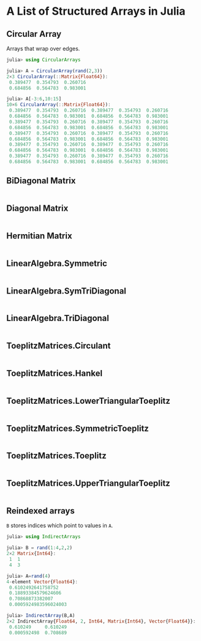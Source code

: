 # A List of Structured Arrays in Julia

## Circular Array
Arrays that wrap over edges.
```julia
julia> using CircularArrays

julia> A = CircularArray(rand(2,3))
2×3 CircularArray(::Matrix{Float64}):
 0.389477  0.354793  0.260716
 0.684856  0.564783  0.983001

julia> A[-3:6,10:15]
10×6 CircularArray(::Matrix{Float64}):
 0.389477  0.354793  0.260716  0.389477  0.354793  0.260716
 0.684856  0.564783  0.983001  0.684856  0.564783  0.983001
 0.389477  0.354793  0.260716  0.389477  0.354793  0.260716
 0.684856  0.564783  0.983001  0.684856  0.564783  0.983001
 0.389477  0.354793  0.260716  0.389477  0.354793  0.260716
 0.684856  0.564783  0.983001  0.684856  0.564783  0.983001
 0.389477  0.354793  0.260716  0.389477  0.354793  0.260716
 0.684856  0.564783  0.983001  0.684856  0.564783  0.983001
 0.389477  0.354793  0.260716  0.389477  0.354793  0.260716
 0.684856  0.564783  0.983001  0.684856  0.564783  0.983001
```

## BiDiagonal Matrix
```julia

```

## Diagonal Matrix
```julia

```

## Hermitian Matrix
```julia

```

## LinearAlgebra.Symmetric
```julia

```

## LinearAlgebra.SymTriDiagonal
```julia

```

## LinearAlgebra.TriDiagonal
```julia

```

## ToeplitzMatrices.Circulant
```julia

```

## ToeplitzMatrices.Hankel
```julia

```

## ToeplitzMatrices.LowerTriangularToeplitz
```julia

```

## ToeplitzMatrices.SymmetricToeplitz
```julia

```

## ToeplitzMatrices.Toeplitz
```julia

```

## ToeplitzMatrices.UpperTriangularToeplitz
```julia

```

## Reindexed arrays
`B` stores indices which point to values in `A`.
```julia
julia> using IndirectArrays

julia> B = rand(1:4,2,2)
2×2 Matrix{Int64}:
 1  1
 4  3

julia> A=rand(4)
4-element Vector{Float64}:
 0.6102492641758752
 0.18893384579624606
 0.70868873382007
 0.0005924983596024003

julia> IndirectArray(B,A)
2×2 IndirectArray{Float64, 2, Int64, Matrix{Int64}, Vector{Float64}}:
 0.610249     0.610249
 0.000592498  0.708689
```
